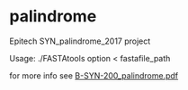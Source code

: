 # palindrome
Epitech SYN_palindrome_2017 project

Usage: ./FASTAtools option < fastafile_path

for more info see [B-SYN-200_palindrome.pdf](./B-SYN-200_palindrome.pdf)
